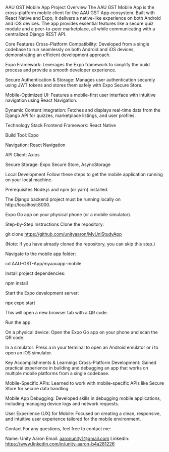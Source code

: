 AAU GST Mobile App
Project Overview
The AAU GST Mobile App is the cross-platform mobile client for the AAU GST App ecosystem. Built with React Native and Expo, it delivers a native-like experience on both Android and iOS devices. The app provides essential features like a secure quiz module and a peer-to-peer marketplace, all while communicating with a centralized Django REST API.

Core Features
Cross-Platform Compatibility: Developed from a single codebase to run seamlessly on both Android and iOS devices, demonstrating an efficient development approach.

Expo Framework: Leverages the Expo framework to simplify the build process and provide a smooth developer experience.

Secure Authentication & Storage: Manages user authentication securely using JWT tokens and stores them safely with Expo Secure Store.

Mobile-Optimized UI: Features a mobile-first user interface with intuitive navigation using React Navigation.

Dynamic Content Integration: Fetches and displays real-time data from the Django API for quizzes, marketplace listings, and user profiles.

Technology Stack
Frontend Framework: React Native

Build Tool: Expo

Navigation: React Navigation

API Client: Axios

Secure Storage: Expo Secure Store, AsyncStorage

Local Development
Follow these steps to get the mobile application running on your local machine.

Prerequisites
Node.js and npm (or yarn) installed.

The Django backend project must be running locally on http://localhost:8000.

Expo Go app on your physical phone (or a mobile simulator).

Step-by-Step Instructions
Clone the repository:

git clone https://github.com/unityaaron/MyUniStudyApp

(Note: If you have already cloned the repository, you can skip this step.)

Navigate to the mobile app folder:

cd AAU-GST-App/myaauapp-mobile

Install project dependencies:

npm install

Start the Expo development server:

npx expo start

This will open a new browser tab with a QR code.

Run the app:

On a physical device: Open the Expo Go app on your phone and scan the QR code.

In a simulator: Press a in your terminal to open an Android emulator or i to open an iOS simulator.

Key Accomplishments & Learnings
Cross-Platform Development: Gained practical experience in building and debugging an app that works on multiple mobile platforms from a single codebase.

Mobile-Specific APIs: Learned to work with mobile-specific APIs like Secure Store for secure data handling.

Mobile App Debugging: Developed skills in debugging mobile applications, including managing device logs and network requests.

User Experience (UX) for Mobile: Focused on creating a clean, responsive, and intuitive user experience tailored for the mobile environment.


Contact
For any questions, feel free to contact me:

Name: Unity Aaron
Email: aaronunity1@gmail.com
LinkedIn: https://www.linkedin.com/in/unity-aaron-b4a281226